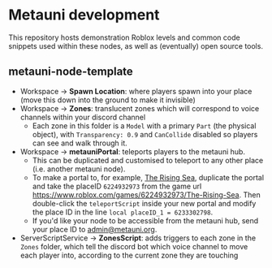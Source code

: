 # Metauni development

This repository hosts demonstration Roblox levels and common code snippets used within these nodes, as well as (eventually) open source tools.

## metauni-node-template

- Workspace -> **Spawn Location**: where players spawn into your place (move this down into the ground to make it invisible)
- Workspace -> **Zones**: translucent zones which will correspond to voice channels within your discord channel
  - Each zone in this folder is a `Model` with a primary `Part` (the physical object), with `Transparency: 0.9` and `CanCollide` disabled so players can see and walk through it.
- Workspace -> **metauniPortal**: teleports players to the metauni hub.
  - This can be duplicated and customised to teleport to any other place (i.e. another metauni node).
  - To make a portal to, for example, [The Rising Sea](https://www.roblox.com/games/6224932973/The-Rising-Sea), duplicate the portal and take the placeID `6224932973` from the game url https://www.roblox.com/games/6224932973/The-Rising-Sea. Then double-click the `teleportScript` inside your new portal and modify the place ID in the line `local placeID_1 = 6233302798`.
  - If you'd like your node to be accessible from the metauni hub, send your place ID to <admin@metauni.org>. 
- ServerScriptService -> **ZonesScript**: adds triggers to each zone in the `Zones` folder, which tell the discord bot which voice channel to move each player into, according to the current zone they are touching
